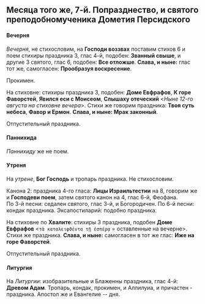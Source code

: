 
## Месяца того же, 7-й. Попразднество, и святого преподобномученика Дометия Персидского

#### Вечерня

*Вечерня*, не стихословим, на **Господи воззвах** поставим стихов 6 и поем стихиры
праздника 3, глас 4-й, подобен: **Званный свыше**, и другие 3 святого, глас 6, 
подобен: **Все отложше**. **Слава, и ныне:** глас тот же, самогласен: 
**Прообразуя воскресение**.

Прокимен. 

На стиховне: стихиры праздника 3, подобен: **Доме Евфрафов**, 
**К горе Фаворстей**, **Явился еси с Моисеом**, **Слышаху отеческий** 
<*Ныне 12-го августа на стиховне вечера*>.
Стихи же говорим праздника: **Твоя суть небеса**, **Фавор и Ермон**.
**Слава, и ныне: Мрак законный**.

Отпустительный праздника.

#### Паннихида

*Паннихиду* же не поем.

#### Утреня

На *утрене*, **Бог Господь** и тропарь праздника. Не стихословим.

Канона 2: праздника 4-го гласа: **Лицы Израильтестии** на 8, 
говорим же и **Господеви поем**, затем святого канон на 4, глас 6-й, Феофана.  
По 3-й песни: седален святого, глас 3-й, и Богородичен.
По 6-й песни: кондак праздника. 
Эксапостиларий: подобно праздника.

На стиховне по **Хвалите**: стихиры 3 праздника, подобен **Доме Евфрафов** 
<`τὰ καταλειφϑέντα τῇ ἑσπέρᾳ` = оставленные на вечерне>. Стихи же праздника. 
**Слава, и ныне:** самогласен в тот же глас: **Иже на горе Фаворстей**.

Отпустительный праздника.

#### Литургия

На *Литургии*: изобразительные и Блаженны праздника, глас 4-й: **Древом Адам**. 
Тропарь, кондак, прокимен, и Аллилуиа, и причастен - праздника. 
Апостол же и Евангелие -- дня.
